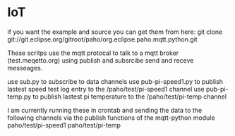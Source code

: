 # IoT
if you want the example and source you can get them from here:
git clone git://git.eclipse.org/gitroot/paho/org.eclipse.paho.mqtt.python.git



These scritps use the mqtt protocal to talk to a mqtt broker (test.meqetto.org) using publish and subsrcibe send and receve messeages.

use sub.py to subscribe to data channels
use pub-pi-speed1.py to publish lastest speed test log entry to the /paho/test/pi-speed1 channel
use pub-pi-temp.py to publish lastest pi temperature to the /paho/test/pi-temp channel


I am currently running these in crontab and sending the data to the following channels via the publish functions of the mqtt-python module 
paho/test/pi-speed1
paho/test/pi-temp


